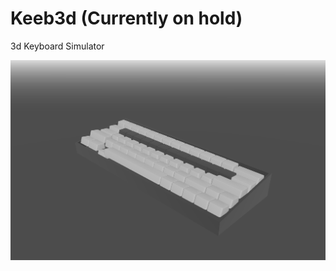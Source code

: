 # Keeb3d (Currently on hold)

3d Keyboard Simulator

![alt text](https://github.com/kiabq/keeb3d/blob/main/keeb.gif)
